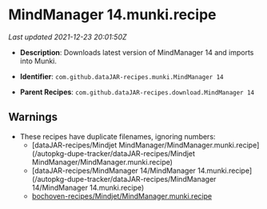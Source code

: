 # MindManager 14.munki.recipe

_Last updated 2021-12-23 20:01:50Z_

- **Description**: Downloads latest version of MindManager 14 and imports into Munki.

- **Identifier**: `com.github.dataJAR-recipes.munki.MindManager 14`

- **Parent Recipes**: `com.github.dataJAR-recipes.download.MindManager 14`


## Warnings

- These recipes have duplicate filenames, ignoring numbers:
    - [dataJAR-recipes/Mindjet MindManager/MindManager.munki.recipe](/autopkg-dupe-tracker/dataJAR-recipes/Mindjet MindManager/MindManager.munki.recipe)
    - [dataJAR-recipes/MindManager 14/MindManager 14.munki.recipe](/autopkg-dupe-tracker/dataJAR-recipes/MindManager 14/MindManager 14.munki.recipe)
    - [bochoven-recipes/Mindjet/MindManager.munki.recipe](/autopkg-dupe-tracker/bochoven-recipes/Mindjet/MindManager.munki.recipe)
